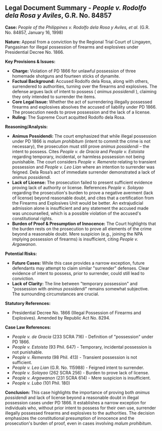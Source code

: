 ## Legal Document Summary - *People v. Rodolfo dela Rosa y Aviles*, G.R. No. 84857

**Case:** *People of the Philippines v. Rodolfo dela Rosa y Aviles, et al.* (G.R. No. 84857, January 16, 1998)

**Nature:** Appeal from a conviction by the Regional Trial Court of Lingayen, Pangasinan for illegal possession of firearms and explosives under Presidential Decree No. 1866.

**Key Provisions & Issues:**

*   **Charge:** Violation of PD 1866 for unlawful possession of three homemade shotguns and fourteen sticks of dynamite.
*   **Factual Background:** Accused Rodolfo dela Rosa, along with others, surrendered to authorities, turning over the firearms and explosives. The defense argues lack of intent to possess ( *animus possidendi* ), claiming they only intended to surrender the items.
*   **Core Legal Issue:** Whether the act of surrendering illegally possessed firearms and explosives absolves the accused of liability under PD 1866. The prosecution needs to prove possession and the lack of a license.
*   **Ruling:** The Supreme Court acquitted Rodolfo dela Rosa.

**Reasoning/Analysis:**

*   **Animus Possidendi:** The court emphasized that while illegal possession under PD 1866 is *malum prohibitum* (intent to commit the crime is not necessary), the prosecution must still prove *animus possidendi* – the intent to possess. Cites *People v. de Gracia* and *People v. Estoista* regarding temporary, incidental, or harmless possession not being punishable. The court considers *People v. Remereta* relating to transient possession and *People v. Leo Lian* where an intention to surrender was feigned. Dela Rosa’s act of immediate surrender demonstrated a lack of *animus possidendi*.
*   **Lack of License:** The prosecution failed to present sufficient evidence proving lack of authority or license. References *People v. Solayao* regarding the prosecution's burden to prove a negative averment (lack of license) beyond reasonable doubt, and cites that a certification from the Firearms and Explosives Unit would be better. An extrajudicial admission alone is insufficient and any statement the accused made was uncounselled, which is a possible violation of the accused's constitutional rights.
*   **Burden of Proof & Presumption of Innocence:** The Court highlights that the burden rests on the prosecution to prove all elements of the crime beyond a reasonable doubt. Mere suspicion (e.g., joining the NPA implying possession of firearms) is insufficient, citing *People v. Argawanon*.

**Potential Risks:**

*   **Future Cases:** While this case provides a narrow exception, future defendants may attempt to claim similar "surrender" defenses. Clear evidence of intent to possess, prior to surrender, could still lead to conviction.
*   **Lack of Clarity:** The line between "temporary possession" and "possession with *animus possidendi*" remains somewhat subjective. The surrounding circumstances are crucial.

**Statutory References:**

*   Presidential Decree No. 1866 (Illegal Possession of Firearms and Explosives). Amended by Republic Act No. 8294.

**Case Law References:**

*   *People v. de Gracia* (233 SCRA 716) - Definition of "possession" under PD 1866.
*   *People v. Estoista* (93 Phil. 647) - Temporary, incidental possession is not punishable.
*   *People v. Remereta* (98 Phil. 413) - Transient possession is not sufficient.
*   *People v. Leo Lian* (G.R. No. 115988) - Feigned intent to surrender.
*   *People v. Solayao* (262 SCRA 256) - Burden to prove lack of license.
*   *People v. Argawanon* (231 SCRA 614) - Mere suspicion is insufficient.
*   *People v. Lubo* (101 Phil. 180)

**Conclusion:** This case highlights the importance of proving both *animus possidendi* and lack of license beyond a reasonable doubt in illegal possession cases under PD 1866. It establishes a narrow exception for individuals who, without prior intent to possess for their own use, surrender illegally possessed firearms and explosives to the authorities. The decision emphasizes the constitutional presumption of innocence and the prosecution's burden of proof, even in cases involving *malum prohibitum*.
